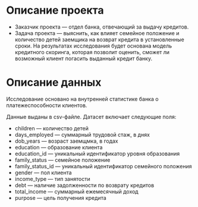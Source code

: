 # Описание проекта

- Заказчик проекта — отдел банка, отвечающий за выдачу кредитов. 
- Задача проекта — выяснить, как влияет семейное положение и количество детей заемщика на возврат кредита в установленные сроки. На результатах исследования будет основана модель кредитного скоринга, которая позволит оценить, сможет ли возможный клиент погасить выданный кредит банку.

# Описание данных

Исследование основано на внутренней статистике банка о платежеспособности клиентов. 

Данные выданы в csv-файле. Датасет включает следующие поля:

- children — количество детей
- days_employed — суммарный трудовой стаж, в днях
- dob_years — возраст заемщмка, в годах
- education — образование клиента
- education_id — уникальный идентификатор уровня образования
- family_status — семейное положение
- family_status_id — уникальный идентификатор семейного положения
- gender — пол клиента
- income_type — тип занятости
- debt — наличие задолженности по возврату кредитов
- total_income — суммарный ежемесячный доход
- purpose — цель получения кредита
